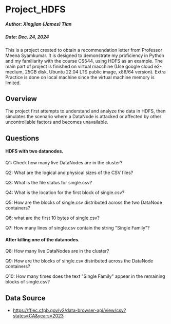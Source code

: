 # Project_HDFS
##### Author: Xingjian (James) Tian
##### Date: Dec. 24, 2024
This is a project created to obtain a recommendation letter from Professor Meena Syamkumar. It is designed to demonstrate my proficiency in Python and my familiarity with the course CS544, using HDFS as an example. The main part of project is finished on virtual macchine (Use google cloud e2-medium, 25GB disk, Ubuntu 22.04 LTS public image, x86/64 version). Extra Practice is done on local machine since the virtual machine memory is limited. 

## Overview 
The project first attempts to understand and analyze the data in HDFS, then simulates the scenario where a DataNode is attacked or affected by other uncontrollable factors and becomes unavailable.

## Questions 
#### HDFS with two datanodes. 
Q1: Check how many live DataNodes are in the cluster?

Q2: What are the logical and physical sizes of the CSV files?

Q3: What is the file status for single.csv?

Q4: What is the location for the first block of single.csv?

Q5: How are the blocks of single.csv distributed across the two DataNode containers?

Q6: what are the first 10 bytes of single.csv?

Q7: How many lines of single.csv contain the string "Single Family"?

#### After killing one of the datanodes.
Q8: How many live DataNodes are in the cluster?

Q9: How are the blocks of single.csv distributed across the DataNode containers?

Q10: How many times does the text "Single Family" appear in the remaining blocks of single.csv?

## Data Source
- https://ffiec.cfpb.gov/v2/data-browser-api/view/csv?states=CA&years=2023 
